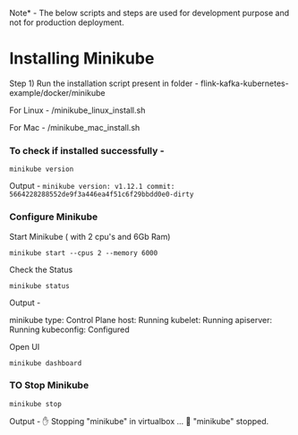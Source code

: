 Note* - The below scripts and steps are used for development purpose and not for production deployment.

# Installing Minikube

Step 1) Run the installation script present in folder - 
flink-kafka-kubernetes-example/docker/minikube

For Linux - 
/minikube_linux_install.sh 

For Mac - 
/minikube_mac_install.sh 

### To check if installed successfully -

`minikube version`

Output - 
`
minikube version: v1.12.1
commit: 5664228288552de9f3a446ea4f51c6f29bbdd0e0-dirty
`

### Configure Minikube

Start Minikube ( with 2 cpu's and 6Gb Ram)

`minikube start --cpus 2 --memory 6000`

Check the Status

`minikube status`

Output - 

minikube
type: Control Plane
host: Running
kubelet: Running
apiserver: Running
kubeconfig: Configured


Open UI

`minikube dashboard
`

### TO Stop Minikube 

`minikube stop
`

Output - 
✋  Stopping "minikube" in virtualbox ...
🛑  "minikube" stopped.

